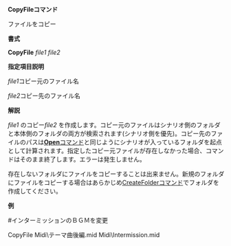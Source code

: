 **CopyFileコマンド**

ファイルをコピー

**書式**

**CopyFile** *file1 file2*

**指定項目説明**

*file1*コピー元のファイル名

*file2*コピー先のファイル名

**解説**

*file1* のコピー*file2* を作成します。コピー元のファイルはシナリオ側のフォルダと本体側のフォルダの両方が検索されます(シナリオ側を優先)。コピー先のファイルのパスは[**Open**コマンド](Openコマンド.md)と同じようにシナリオが入っているフォルダを起点として計算されます。指定したコピー元ファイルが存在しなかった場合、コマンドはそのまま終了します。エラーは発生しません。

存在しないフォルダにファイルをコピーすることは出来ません。新規のフォルダにファイルをコピーする場合はあらかじめ[CreateFolderコマンド](CreateFolderコマンド.md)でフォルダを作成してください。

**例**

#インターミッションのＢＧＭを変更

CopyFile Midi\テーマ曲後編.mid Midi\Intermission.mid
